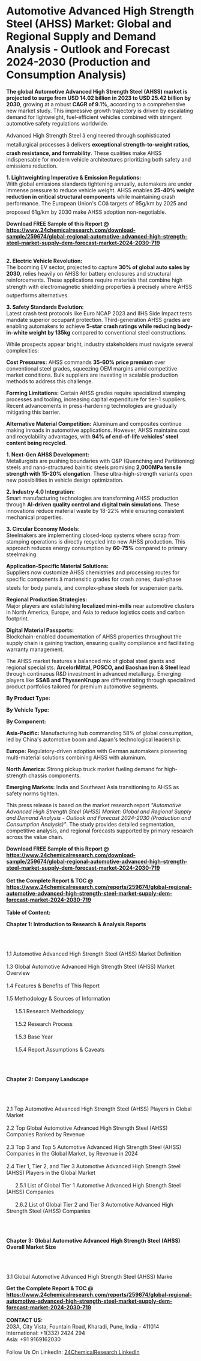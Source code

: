 <h1>Automotive Advanced High Strength Steel (AHSS) Market: Global and Regional Supply and Demand Analysis - Outlook and Forecast 2024-2030 (Production and Consumption Analysis)</h1><p><strong>The global Automotive Advanced High Strength Steel (AHSS) market is projected to surge from USD 14.02 billion in 2023 to USD 25.42 billion by 2030</strong>, growing at a robust <strong>CAGR of 9.1%</strong>, according to a comprehensive new market study. This impressive growth trajectory is driven by escalating demand for lightweight, fuel-efficient vehicles combined with stringent automotive safety regulations worldwide.</p><p>Advanced High Strength Steel â engineered through sophisticated metallurgical processes â delivers <strong>exceptional strength-to-weight ratios, crash resistance, and formability</strong>. These qualities make AHSS indispensable for modern vehicle architectures prioritizing both safety and emissions reduction.</p><p><strong>1. Lightweighting Imperative &amp; Emission Regulations:</strong><br>
With global emissions standards tightening annually, automakers are under immense pressure to reduce vehicle weight. AHSS enables <strong>25-40% weight reduction in critical structural components</strong> while maintaining crash performance. The European Union's COâ targets of 95g/km by 2025 and proposed 61g/km by 2030 make AHSS adoption non-negotiable.</p><div><b>Download FREE Sample of this Report @ 
            <a href="https://www.24chemicalresearch.com/download-sample/259674/global-regional-automotive-advanced-high-strength-steel-market-supply-dem-forecast-market-2024-2030-719">
            https://www.24chemicalresearch.com/download-sample/259674/global-regional-automotive-advanced-high-strength-steel-market-supply-dem-forecast-market-2024-2030-719</a></b></div><br><p><strong>2. Electric Vehicle Revolution:</strong><br>
The booming EV sector, projected to capture <strong>30% of global auto sales by 2030</strong>, relies heavily on AHSS for battery enclosures and structural reinforcements. These applications require materials that combine high strength with electromagnetic shielding properties â precisely where AHSS outperforms alternatives.</p><p><strong>3. Safety Standards Evolution:</strong><br>
Latest crash test protocols like Euro NCAP 2023 and IIHS Side Impact tests mandate superior occupant protection. Third-generation AHSS grades are enabling automakers to achieve <strong>5-star crash ratings while reducing body-in-white weight by 135kg</strong> compared to conventional steel constructions.</p><p>While prospects appear bright, industry stakeholders must navigate several complexities:</p><p><strong>Cost Pressures:</strong> AHSS commands <strong>35-60% price premium</strong> over conventional steel grades, squeezing OEM margins amid competitive market conditions. Bulk suppliers are investing in scalable production methods to address this challenge.</p><p><strong>Forming Limitations:</strong> Certain AHSS grades require specialized stamping processes and tooling, increasing capital expenditure for tier-1 suppliers. Recent advancements in press-hardening technologies are gradually mitigating this barrier.</p><p><strong>Alternative Material Competition:</strong> Aluminum and composites continue making inroads in automotive applications. However, AHSS maintains cost and recyclability advantages, with <strong>94% of end-of-life vehicles' steel content being recycled</strong>.</p><p><strong>1. Next-Gen AHSS Development:</strong><br>
Metallurgists are pushing boundaries with Q&amp;P (Quenching and Partitioning) steels and nano-structured bainitic steels promising <strong>2,000MPa tensile strength with 15-20% elongation</strong>. These ultra-high-strength variants open new possibilities in vehicle design optimization.</p><p><strong>2. Industry 4.0 Integration:</strong><br>
Smart manufacturing technologies are transforming AHSS production through <strong>AI-driven quality control and digital twin simulations</strong>. These innovations reduce material waste by 18-22% while ensuring consistent mechanical properties.</p><p><strong>3. Circular Economy Models:</strong><br>
Steelmakers are implementing closed-loop systems where scrap from stamping operations is directly recycled into new AHSS production. This approach reduces energy consumption by <strong>60-75%</strong> compared to primary steelmaking.</p><p><strong>Application-Specific Material Solutions:</strong><br>
	Suppliers now customize AHSS chemistries and processing routes for specific components â martensitic grades for crash zones, dual-phase steels for body panels, and complex-phase steels for suspension parts.</p><p><strong>Regional Production Strategies:</strong><br>
	Major players are establishing <strong>localized mini-mills</strong> near automotive clusters in North America, Europe, and Asia to reduce logistics costs and carbon footprint.</p><p><strong>Digital Material Passports:</strong><br>
	Blockchain-enabled documentation of AHSS properties throughout the supply chain is gaining traction, ensuring quality compliance and facilitating warranty management.</p><p>The AHSS market features a balanced mix of global steel giants and regional specialists. <strong>ArcelorMittal, POSCO, and Baoshan Iron &amp; Steel</strong> lead through continuous R&amp;D investment in advanced metallurgy. Emerging players like <strong>SSAB and ThyssenKrupp</strong> are differentiating through specialized product portfolios tailored for premium automotive segments.</p><p><strong>By Product Type:</strong></p><p><strong>By Vehicle Type:</strong></p><p><strong>By Component:</strong></p><p><strong>Asia-Pacific:</strong> Manufacturing hub commanding 58% of global consumption, led by China's automotive boom and Japan's technological leadership.</p><p><strong>Europe:</strong> Regulatory-driven adoption with German automakers pioneering multi-material solutions combining AHSS with aluminum.</p><p><strong>North America:</strong> Strong pickup truck market fueling demand for high-strength chassis components.</p><p><strong>Emerging Markets:</strong> India and Southeast Asia transitioning to AHSS as safety norms tighten.</p><p>This press release is based on the market research report <em>"Automotive Advanced High Strength Steel (AHSS) Market: Global and Regional Supply and Demand Analysis - Outlook and Forecast 2024-2030 (Production and Consumption Analysis)"</em>. The study provides detailed segmentation, competitive analysis, and regional forecasts supported by primary research across the value chain.</p><div><b>Download FREE Sample of this Report @ 
            <a href="https://www.24chemicalresearch.com/download-sample/259674/global-regional-automotive-advanced-high-strength-steel-market-supply-dem-forecast-market-2024-2030-719">
            https://www.24chemicalresearch.com/download-sample/259674/global-regional-automotive-advanced-high-strength-steel-market-supply-dem-forecast-market-2024-2030-719</a></b></div><br><div><b>Get the Complete Report & TOC @ 
            <a href="https://www.24chemicalresearch.com/reports/259674/global-regional-automotive-advanced-high-strength-steel-market-supply-dem-forecast-market-2024-2030-719">
            https://www.24chemicalresearch.com/reports/259674/global-regional-automotive-advanced-high-strength-steel-market-supply-dem-forecast-market-2024-2030-719</a></b></div><br>
            <b>Table of Content:</b><p><p><strong>Chapter 1: Introduction to Research &amp; Analysis Reports</strong></p><br />
<br />
<p>1.1 Automotive Advanced High Strength Steel (AHSS) Market Definition<br /><br />
1.3 Global Automotive Advanced High Strength Steel (AHSS) Market Overview<br /><br />
1.4 Features &amp; Benefits of This Report<br /><br />
1.5 Methodology &amp; Sources of Information<br /><br />
&nbsp;&nbsp;&nbsp;&nbsp;&nbsp; 1.5.1 Research Methodology<br /><br />
&nbsp;&nbsp;&nbsp;&nbsp;&nbsp; 1.5.2 Research Process<br /><br />
&nbsp;&nbsp;&nbsp;&nbsp;&nbsp; 1.5.3 Base Year<br /><br />
&nbsp;&nbsp;&nbsp;&nbsp;&nbsp; 1.5.4 Report Assumptions &amp; Caveats</p><br />
<br />
<p><strong>Chapter 2: Company Landscape</strong></p><br />
<br />
<p>2.1 Top Automotive Advanced High Strength Steel (AHSS) Players in Global Market<br /><br />
2.2 Top Global Automotive Advanced High Strength Steel (AHSS) Companies Ranked by Revenue<br /><br />
2.3 Top 3 and Top 5 Automotive Advanced High Strength Steel (AHSS) Companies in the Global Market, by Revenue in 2024<br /><br />
2.4 Tier 1, Tier 2, and Tier 3 Automotive Advanced High Strength Steel (AHSS) Players in the Global Market<br /><br />
&nbsp;&nbsp;&nbsp;&nbsp;&nbsp; 2.5.1 List of Global Tier 1 Automotive Advanced High Strength Steel (AHSS) Companies<br /><br />
&nbsp;&nbsp;&nbsp;&nbsp;&nbsp; 2.6.2 List of Global Tier 2 and Tier 3 Automotive Advanced High Strength Steel (AHSS) Companies</p><br />
<br />
<p><strong>Chapter 3: Global Automotive Advanced High Strength Steel (AHSS) Overall Market Size</strong></p><br />
<br />
<p>3.1 Global Automotive Advanced High Strength Steel (AHSS) Marke</p><div><b>Get the Complete Report & TOC @ 
            <a href="https://www.24chemicalresearch.com/reports/259674/global-regional-automotive-advanced-high-strength-steel-market-supply-dem-forecast-market-2024-2030-719">
            https://www.24chemicalresearch.com/reports/259674/global-regional-automotive-advanced-high-strength-steel-market-supply-dem-forecast-market-2024-2030-719</a></b></div><br><b>CONTACT US:</b><br>
            203A, City Vista, Fountain Road, Kharadi, Pune, India - 411014<br>
            International: +1(332) 2424 294<br>
            Asia: +91 9169162030 <br><br>
            Follow Us On LinkedIn: <a href="https://www.linkedin.com/company/24chemicalresearch/">24ChemicalResearch LinkedIn</a>